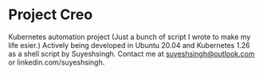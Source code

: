 # Project Creo
Kubernetes automation project (Just a bunch of script I wrote to make my life esier.)
Actively being developed in Ubuntu 20.04 and Kubernetes 1.26 as a shell script by Suyeshsingh.
Contact me at suyeshsingh@outlook.com or linkedin.com/suyeshsingh.
